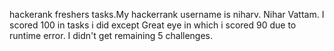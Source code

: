 hackerank freshers tasks.My hackerrank username is niharv. Nihar Vattam. I scored 100 in tasks i did except Great eye in which i scored 90 due to runtime error.
I didn't get remaining 5 challenges.

